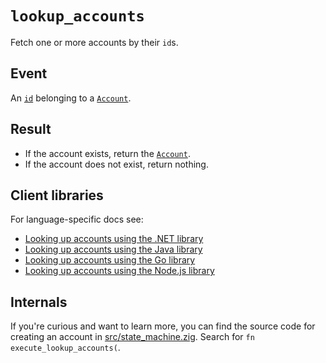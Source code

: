 # `lookup_accounts`

Fetch one or more accounts by their `id`s.

## Event

An [`id`](../accounts.md#id) belonging to a [`Account`](../accounts.md).

## Result

- If the account exists, return the [`Account`](../accounts.md).
- If the account does not exist, return nothing.

## Client libraries

For language-specific docs see:

* [Looking up accounts using the .NET library](../../clients/dotnet.md#account-lookup)
* [Looking up accounts using the Java library](../../clients/java.md#account-lookup)
* [Looking up accounts using the Go library](../../clients/go.md#account-lookup)
* [Looking up accounts using the Node.js library](../../clients/node.md#account-lookup)

## Internals

If you're curious and want to learn more, you can find the source code
for creating an account in
[src/state_machine.zig](https://github.com/tigerbeetledb/tigerbeetle/blob/main/src/state_machine.zig). Search
for `fn execute_lookup_accounts(`.
